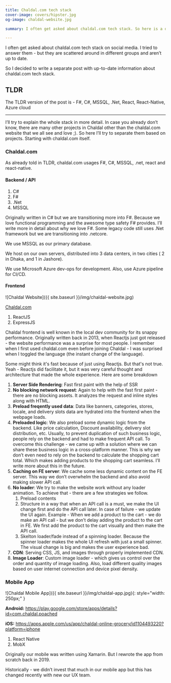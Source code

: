 ```yaml
---
title: Chaldal.com tech stack
cover-image: covers/hipster.jpg
og-image: chaldal-website.jpg

summary: I often get asked about chaldal.com tech stack. So here is a dedicated post about chaldal.com tech stack.

---
```


I often get asked about chaldal.com tech stack on social media. I tried to answer them - but they are scattered around in different groups and aren’t up to date.

So I decided to write a separate post with up-to-date information about chaldal.com tech stack.

## TLDR
The TLDR version of the post is - F#, C#, MSSQL, .Net, React, React-Native, Azure cloud

----

I’ll try to explain the whole stack in more detail. In case you already don’t know, there are many other projects in Chaldal other than the chaldal.com website that we all see and love ;). So here I’ll try to separate them based on projects. Starting with chaldal.com itself.


### Chaldal.com
As already told in TLDR, chaldal.com usages F#, C#, MSSQL, .net, react and react-native.

#### Backend / API
1. C#
2. F#
3. .Net
4. MSSQL

Originally written in C# but we are transitioning more into F#. Because we love functional programming and the awesome type safety F# provides. I’ll write more in detail about why we love F#. Some legacy code still uses .Net framework but we are transitioning into .netcore.

We use MSSQL as our primary database.

We host on our own servers, distributed into 3 data centers, in two cities ( 2 in Dhaka, and 1 in Jashore).

We use Microsoft Azure dev-ops for development. Also, use Azure pipeline for CI/CD.

#### Frontend
![Chaldal Website]({{ site.baseurl }}/img/chaldal-website.jpg)

<a  href="https://chaldal.com" target="_blank">Chaldal.com</a>
1. ReactJS
2. ExpressJS

Chaldal frontend is well known in the local dev community for its snappy performance. Originally written back in 2013, when Reactjs just got released - the website performance was a surprise for most people. I remember when I first used chaldal.com even before joining Chaldal - I was surprised when I toggled the language (the instant change of the language).

Some might think it's fast because of just using Reactjs. But that's not true. Yeah - Reactjs did facilitate it, but it was very careful thought and architecture that made the whole experience. Here are some breakdown

1. **Server Side Rendering**: Fast first paint with the help of SSR
2. **No blocking network request**: Again to help with the fast first paint - there are no blocking assets. It analyzes the request and inline styles along with HTML.
3. **Preload freqently used data**: Data like banners, categories, stores, locale, and delivery slots data are hydrated into the frontend when the webpage loads.
4. **Preloaded logic**: We also preload some dynamic logic from the backend. Like price calculation, Discount availability, delivery slot distribution, etc. Usually, to prevent duplication of such business logic, people rely on the backend and had to make frequent API call. To overcome this challenge - we came up with a solution where we can share these business logic in a cross-platform manner. This is why we don’t even need to rely on the backend to calculate the shopping cart total. Which makes adding products to the shopping cart seamless. I’ll write more about this in the future.
5. **Caching on FE server**: We cache some less dynamic content on the FE server. This way we don’t overwhelm the backend and also avoid making slower API call.
6. **No loader**: We try to make the website work without any loader animation. To achieve that - there are a few strategies we follow.
    1. Preload contents
    2. Structure in a way that when an API call is a must, we make the UI change first and do the API call later. In case of failure - we update the UI again. Example - When we add a product to the cart - we do make an API call - but we don’t delay adding the product to the cart in FE. We first add the product to the cart visually and then make the API call.
    3. Skelton loader/fade instead of a spinning loader. Because the spinner loader makes the whole UI refresh with just a small spinner. The visual change is big and makes the user experience bad. 
7. **CDN**: Serving CSS, JS, and images through properly implemented CDN.
8. **Image Loader**: Custom image loader - which gives us control over the order and quantity of image loading. Also, load different quality images based on user internet connection and device pixel density.

### Mobile App

![Chaldal Mobile App]({{ site.baseurl }}/img/chaldal-app.jpg){: style="width: 250px;" } 

**Android:** https://play.google.com/store/apps/details?id=com.chaldal.poached

**iOS:** https://apps.apple.com/us/app/chaldal-online-grocery/id1104493220?platform=iphone

1. React Native
2. MobX

Originally our mobile was written using Xamarin. But I rewrote the app from scratch back in 2019. 

Historically - we didn’t invest that much in our mobile app but this has changed recently with new our UX team.